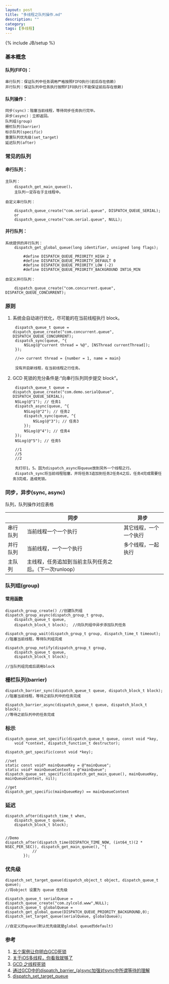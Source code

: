 ```yaml
---
layout: post
title: "多线程之队列操作.md"
description: ""
category: 
tags: [多线程]
---
```

{% include JB/setup %}

### 基本概念

#### 队列(FIFO)：

	串行队列：保证队列中任务调用严格按照FIFO执行(前后存在依赖)
	并行队列：保证队列中任务执行按照FIFO执行(不能保证前后存在依赖)

#### 队列操作：

	同步(sync)：阻塞当前线程，等待同步任务执行完毕。
	异步(async)：立即返回。
	队列组(group)
	栅栏队列(barrier)
	标示队列(specific)
	重置队列优先级(set_target)
	延迟队列(after)
	
	
### 常见的队列

#### 串行队列：
	
	主队列： 
		dispatch_get_main_queue()， 
		主队列一定存在于主线程中。
	
	自定义串行队列： 
	
		dispatch_queue_create("com.serial.queue", DISPATCH_QUEUE_SERIAL);
		or
		dispatch_queue_create("com.serial.queue", NULL);
	
#### 并行队列：
	
	系统提供的并行队列：
		dispatch_get_global_queue(long identifier, unsigned long flags);
		
			#define DISPATCH_QUEUE_PRIORITY_HIGH 2
			#define DISPATCH_QUEUE_PRIORITY_DEFAULT 0
			#define DISPATCH_QUEUE_PRIORITY_LOW (-2)
			#define DISPATCH_QUEUE_PRIORITY_BACKGROUND INT16_MIN
		
	自定义并行队列：
	
		dispatch_queue_create("com.concurrent.queue", DISPATCH_QUEUE_CONCURRENT);
		
### 原则 

1. 系统会自动进行优化，尽可能的在当前线程执行 block。
		
		dispatch_queue_t queue = dispatch_queue_create("com.concurrent.queue", DISPATCH_QUEUE_CONCURRENT);
		dispatch_sync(queue, ^{
		    NSLog(@"current thread = %@", [NSThread currentThread]);
		});
		
		//=> current thread = {number = 1, name = main}
		
		没有开启新线程，在当前线程之行任务。
		
2. GCD 死锁的充分条件是:“向串行队列同步提交 block”。

		dispatch_queue_t queue = dispatch_queue_create("com.demo.serialQueue", DISPATCH_QUEUE_SERIAL);
		NSLog(@"1"); // 任务1
		dispatch_async(queue, ^{
		    NSLog(@"2"); // 任务2      
		    dispatch_sync(queue, ^{         
		        NSLog(@"3"); // 任务3
		    });
		    NSLog(@"4"); // 任务4
		});
		NSLog(@"5"); // 任务5
		
		//1
		//5
		//2

		先打印1，5。因为dispatch_async将queue放到另外一个线程之行。
		dispatch_sync将当前线程阻塞，并将任务3追加到任务2任务4之后，任务4完成需要任务3完成，造成死锁。
	
### 同步，异步(sync, async)	

 队列，队列操作对应表格

|          |  同步       |   异步 |
|-----------------|-----------------|--------------|
| 串行队列   | 当前线程一个一个执行  |  其它线程，一个一个执行 |
| 并行队列   | 当前线程，一个一个执行 | 多个线程，一起执行 |
| 主队列    | 主线程，任务追加到当前主队列任务之后。（下一次runloop） |
			   
### 队列组(group)

#### 常用函数
	
	dispatch_group_create() //创建队列组
	dispatch_group_async(dispatch_group_t group,
		dispatch_queue_t queue,
		dispatch_block_t block);  //向队列组中异步添加队列任务
		
	dispatch_group_wait(dispatch_group_t group, dispatch_time_t timeout); 
	//阻塞当前线程，等待队列组完成
	
	dispatch_group_notify(dispatch_group_t group,
		dispatch_queue_t queue,
		dispatch_block_t block);
		
	//当队列组完成后调用block

### 栅栏队列(barrier)

	dispatch_barrier_sync(dispatch_queue_t queue, dispatch_block_t block);
	//阻塞当前线程，等待之前队列中的任务完成
	
	dispatch_barrier_async(dispatch_queue_t queue, dispatch_block_t block);
	//等待之前队列中的任务完成
	
### 标示

	dispatch_queue_set_specific(dispatch_queue_t queue, const void *key,
		void *context, dispatch_function_t destructor);
	
	dispatch_get_specific(const void *key);
	
	//set
	static const void* mainQueueKey = @"mainQueue";
	static void* mainQueueContext = @"mainQueue";
	dispatch_queue_set_specific(dispatch_get_main_queue(), mainQueueKey, mainQueueContext, nil);
	
	//get 
	dispatch_get_specific(mainQueueKey) == mainQueueContext
	
### 延迟

	dispatch_after(dispatch_time_t when,
		dispatch_queue_t queue,
		dispatch_block_t block);
		
		
	//Demo
	dispatch_after(dispatch_time(DISPATCH_TIME_NOW, (int64_t)(2 * NSEC_PER_SEC)), dispatch_get_main_queue(), ^{
	            //
	        });
			
### 优先级

	dispatch_set_target_queue(dispatch_object_t object, dispatch_queue_t queue);
	//将object 设置为 queue 优先级
	
	dispatch_queue_t serialQueue = dispatch_queue_create("com.zylcold.www",NULL);  
	dispatch_queue_t globalQueue = dispatch_get_global_queue(DISPATCH_QUEUE_PRIORITY_BACKGROUND,0);  
	dispatch_set_target_queue(serialQueue, globalQueue);
	
	//自定义的queue(默认优先级就是global queue的default)

### 参考

1. [五个案例让你明白GCD死锁](http://ios.jobbole.com/82622/)
2. [关于iOS多线程，你看我就够了](http://www.jianshu.com/p/0b0d9b1f1f19)
3. [GCD 之线程死锁](http://www.cnblogs.com/tangbinblog/p/4133481.html)
4. [通过GCD中的dispatch_barrier_(a)sync加强对sync中所谓等待的理解](http://blog.csdn.net/u013046795/article/details/47057585)
5. [dispatch_set_target_queue](http://justsee.iteye.com/blog/2233252)
